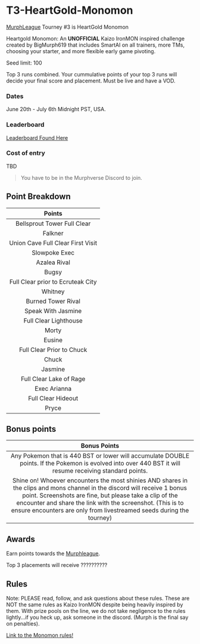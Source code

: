 # T3-HeartGold-Monomon

[MurphLeague](https://github.com/TakeJoshyy/TheMurphVerse/edit/main/2.Tournaments/1.MurphLeague-2025/README.md
) Tourney #3 is HeartGold Monomon

Heartgold Monomon: An **UNOFFICIAL** Kaizo IronMON inspired challenge created by BigMurph619 that includes SmartAI on all trainers, more TMs, choosing your starter, and more flexible early game pivoting.

Seed limit: 100

Top 3 runs combined. Your cummulative points of your top 3 runs will decide your final score and placement. Must be live and have a VOD.

### Dates
June 20th - July 6th Midnight PST, USA.

### Leaderboard

[Leaderboard Found Here](https://takejoshyy.github.io/TheMurphVerse/pages/T2Standings.html)

### Cost of entry

TBD

> You have to be in the Murphverse Discord to join.

## Point Breakdown

|           Points                                  |
| :-----------------------------------------------: |
| Bellsprout Tower Full Clear                       |
| Falkner                                           |
| Union Cave Full Clear First Visit                 |
| Slowpoke Exec                                     |
| Azalea Rival                                      |
| Bugsy                                             |
| Full Clear prior to Ecruteak City                 |
| Whitney                                           |
| Burned Tower Rival                                |
| Speak With Jasmine                                |
| Full Clear Lighthouse                             |
| Morty                                             |
| Eusine                                            |
| Full Clear Prior to Chuck                         |
| Chuck                                             |
| Jasmine                                           |
| Full Clear Lake of Rage                           |
| Exec Arianna                                      |
| Full Clear Hideout                                |
| Pryce                                             |


## Bonus points

|        Bonus Points       |
| :-----------------------: |
| Any Pokemon that is 440 BST or lower will accumulate DOUBLE points. If the Pokemon is evolved into over 440 BST it will resume receiving standard points.                |
| Shine on! Whoever encounters the most shinies AND shares in the clips and mons channel in the discord will receive 1 bonus point. Screenshots are fine, but please take a clip of the encounter and share the link with the screenshot. (This is to ensure encounters are only from livestreamed seeds during the tourney) |

## Awards

Earn points towards the [Murphleague](https://github.com/TakeJoshyy/TheMurphVerse/tree/main/2.Tournaments/1.MurphLeague-2025).

Top 3 placements will receive ?????????? 

## Rules

Note: PLEASE read, follow, and ask questions about these rules. These are NOT the same rules as Kaizo IronMON despite being heavily inspired by them. With prize pools on the line, we do not take negligence to the rules lightly...if you heck up, ask someone in the discord. (Murph is the final say on penalties).

[Link to the Monomon rules!](https://github.com/BigMurph619/Heartgold-Monomon)
